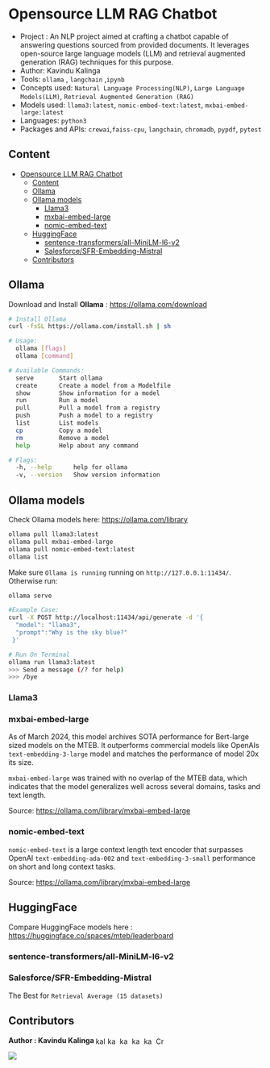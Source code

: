 # Opensource LLM RAG Chatbot

- Project : An NLP project aimed at crafting a chatbot capable of answering questions sourced from provided documents. It leverages open-source large language models (LLM) and retrieval augmented generation (RAG) techniques for this purpose.
- Author: Kavindu Kalinga
- Tools: `ollama` , `langchain` ,`ipynb`
- Concepts used: `Natural Language Processing(NLP)`, `Large Language Models(LLM)`, `Retrieval Augmented Generation (RAG)`
- Models used: `llama3:latest`, `nomic-embed-text:latest`, `mxbai-embed-large:latest`
- Languages: `python3`
- Packages and APIs: `crewai`,`faiss-cpu`, `langchain`, `chromadb`, `pypdf`, `pytest`
  <!-- https://www.youtube.com/watch?v=2TJxpyO3ei4 -->

## Content

- [Opensource LLM RAG Chatbot](#opensource-llm-rag-chatbot)
  - [Content](#content)
  - [Ollama](#ollama)
  - [Ollama models](#ollama-models)
    - [Llama3](#llama3)
    - [mxbai-embed-large](#mxbai-embed-large)
    - [nomic-embed-text](#nomic-embed-text)
  - [HuggingFace](#huggingface)
    - [sentence-transformers/all-MiniLM-l6-v2](#sentence-transformersall-minilm-l6-v2)
    - [Salesforce/SFR-Embedding-Mistral](#salesforcesfr-embedding-mistral)
  - [Contributors](#contributors)

## Ollama

Download and Install **Ollama** : <https://ollama.com/download>

```bash
# Install Ollama
curl -fsSL https://ollama.com/install.sh | sh
```

```bash
# Usage:
  ollama [flags]
  ollama [command]

# Available Commands:
  serve       Start ollama
  create      Create a model from a Modelfile
  show        Show information for a model
  run         Run a model
  pull        Pull a model from a registry
  push        Push a model to a registry
  list        List models
  cp          Copy a model
  rm          Remove a model
  help        Help about any command

# Flags:
  -h, --help      help for ollama
  -v, --version   Show version information
```

## Ollama models

Check Ollama models here: <https://ollama.com/library>

```bash
ollama pull llama3:latest
ollama pull mxbai-embed-large
ollama pull nomic-embed-text:latest
ollama list
```

Make sure `Ollama is running` running on `http://127.0.0.1:11434/`.  
Otherwise run:

```bash
ollama serve
```

```bash
#Example Case:
curl -X POST http://localhost:11434/api/generate -d '{
  "model": "llama3",
  "prompt":"Why is the sky blue?"
 }'
```

```bash
# Run On Terminal
ollama run llama3:latest
>>> Send a message (/? for help)
>>> /bye
```

### Llama3

### mxbai-embed-large

As of March 2024, this model archives SOTA performance for Bert-large sized models on the MTEB. It outperforms commercial models like OpenAIs `text-embedding-3-large` model and matches the performance of model 20x its size.

`mxbai-embed-large` was trained with no overlap of the MTEB data, which indicates that the model generalizes well across several domains, tasks and text length.

Source: <https://ollama.com/library/mxbai-embed-large>

### nomic-embed-text

`nomic-embed-text` is a large context length text encoder that surpasses OpenAI `text-embedding-ada-002` and `text-embedding-3-small` performance on short and long context tasks.

Source: <https://ollama.com/library/mxbai-embed-large>

## HuggingFace

Compare HuggingFace models here : <https://huggingface.co/spaces/mteb/leaderboard>

### sentence-transformers/all-MiniLM-l6-v2

### Salesforce/SFR-Embedding-Mistral

The Best for `Retrieval Average (15 datasets)`

## Contributors

<p align="left"> <b>Author : Kavindu Kalinga </b>
<a href="https://www.linkedin.com/in/kalingachandrasiri" target="blank"><img align="center" src="https://raw.githubusercontent.com/rahuldkjain/github-profile-readme-generator/master/src/images/icons/Social/linked-in-alt.svg" alt="kalingachandrasiri" height="15" width="20" /></a>
<a href="https://twitter.com/yuk_kalinga_c" target="blank"><img align="center" src="https://raw.githubusercontent.com/rahuldkjain/github-profile-readme-generator/master/src/images/icons/Social/twitter.svg" alt="kavindukalinga" height="15" width="20" /></a>
<a href="https://stackoverflow.com/users/16277941/kavindu-kalinga" target="blank"><img align="center" src="https://raw.githubusercontent.com/rahuldkjain/github-profile-readme-generator/master/src/images/icons/Social/stack-overflow.svg" alt="kavindu-kalinga" height="15" width="20" /></a>
<a href="https://www.facebook.com/kavindu.kalinga" target="blank"><img align="center" src="https://raw.githubusercontent.com/rahuldkjain/github-profile-readme-generator/master/src/images/icons/Social/facebook.svg" alt="kavindu.kalinga" height="15" width="20" /></a>
<a href="https://www.instagram.com/kavindu_kalinga" target="blank"><img align="center" src="https://raw.githubusercontent.com/rahuldkjain/github-profile-readme-generator/master/src/images/icons/Social/instagram.svg" alt="kavindu_kalinga" height="15" width="20" /></a>
<a href="https://discord.gg/CrazzyHawK#8536" target="blank"><img align="center" src="https://raw.githubusercontent.com/rahuldkjain/github-profile-readme-generator/master/src/images/icons/Social/discord.svg" alt="CrazzyHawK#8536" height="15" width="20" /></a>
</p>

<a href="https://github.com/kavindukalinga/Opensource-LLM-RAG-Chatbot/graphs/contributors">
  <img src="https://contrib.rocks/image?repo=kavindukalinga/Opensource-LLM-RAG-Chatbot" />
</a>
